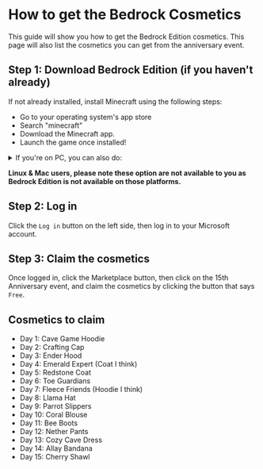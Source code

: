 # How to get the Bedrock Cosmetics

This guide will show you how to get the Bedrock Edition cosmetics.
This page will also list the cosmetics you can get from the anniversary event.

## Step 1: Download Bedrock Edition (if you haven't already)
If not already installed, install Minecraft using the following steps:
* Go to your operating system's app store
* Search "minecraft"
* Download the Minecraft app.
* Launch the game once installed!

<details>
<summary>If you're on PC, you can also do:</summary>

* Open the Minecraft Launcher
* Click on "Minecraft for Windows"
* Press "Install" and let it download
* Launch the game!

</details>

**Linux & Mac users, please note these option are not available to you as Bedrock Edition is not available on those platforms.**
## Step 2: Log in
Click the `Log in` button on the left side, then log in to your Microsoft account.
## Step 3: Claim the cosmetics
Once logged in, click the Marketplace button, then click on the 15th Anniversary event, and claim the cosmetics by clicking the button that says `Free`.

## Cosmetics to claim
* Day 1: Cave Game Hoodie
* Day 2: Crafting Cap
* Day 3: Ender Hood
* Day 4: Emerald Expert (Coat I think)
* Day 5: Redstone Coat
* Day 6: Toe Guardians
* Day 7: Fleece Friends (Hoodie I think)
* Day 8: Llama Hat
* Day 9: Parrot Slippers
* Day 10: Coral Blouse
* Day 11: Bee Boots
* Day 12: Nether Pants
* Day 13: Cozy Cave Dress
* Day 14: Allay Bandana
* Day 15: Cherry Shawl
